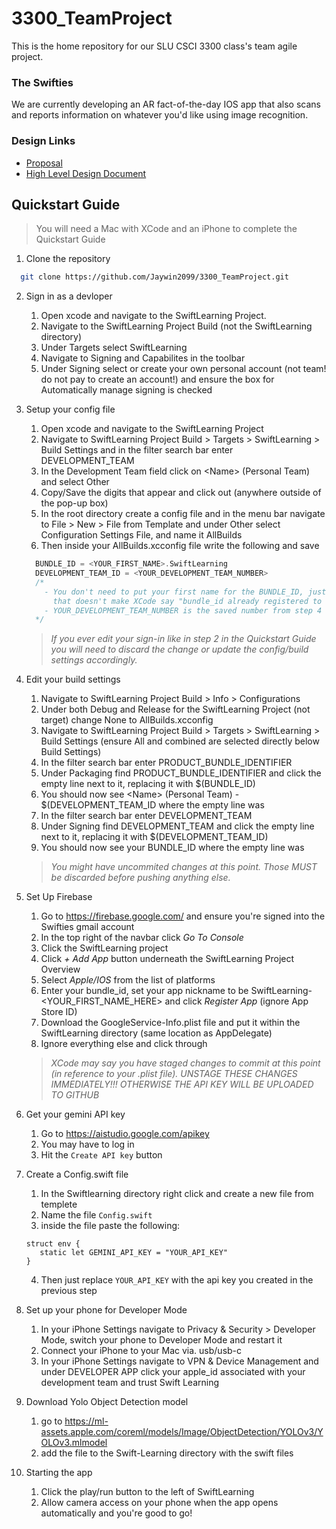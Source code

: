 # 3300_TeamProject

This is the home repository for our SLU CSCI 3300 class's team agile project.

### The Swifties

We are currently developing an AR fact-of-the-day IOS app that also scans and reports information on whatever you'd like using image recognition.

### Design Links
- <a href="https://docs.google.com/document/d/17iHpNunVMzO-UT2wNKKZXIwQba7SwDKSYSnAKIRmWPw/edit?usp=sharing">Proposal</a>
- <a href="https://docs.google.com/document/d/12_2QKN3l9uep0tp9M55jegU8vaK22-mDRxQ1XigxPTc/edit?usp=sharing">High Level Design Document</a>

## Quickstart Guide
> You will need a Mac with XCode and an iPhone to complete the Quickstart Guide

1. Clone the repository
```bash
  git clone https://github.com/Jaywin2099/3300_TeamProject.git
```

2. Sign in as a devloper
    1. Open xcode and navigate to the SwiftLearning Project.
    2. Navigate to the SwiftLearning Project Build (not the SwiftLearning directory)
    3. Under Targets select SwiftLearning
    4. Navigate to Signing and Capabilites in the toolbar
    5. Under Signing select or create your own personal account (not team! do not pay to create an account!) and ensure the box for Automatically manage signing is checked

3. Setup your config file
    1. Open xcode and navigate to the SwiftLearning Project
    2. Navigate to SwiftLearning Project Build > Targets > SwiftLearning > Build Settings and in the filter search bar enter DEVELOPMENT_TEAM
    3. In the Development Team field click on \<Name\> (Personal Team) and select Other
    4. Copy/Save the digits that appear and click out (anywhere outside of the pop-up box)
    5. In the root directory create a config file and in the menu bar navigate to File > New > File from Template and under Other select Configuration Settings File, and name it AllBuilds
    6. Then inside your AllBuilds.xcconfig file write the following and save
    ```C++
      BUNDLE_ID = <YOUR_FIRST_NAME>.SwiftLearning
      DEVELOPMENT_TEAM_ID = <YOUR_DEVELOPMENT_TEAM_NUMBER>
      /*
        - You don't need to put your first name for the BUNDLE_ID, just put something
          that doesn't make XCode say "bundle_id already registered to ..." or some bs like that
        - YOUR_DEVELOPMENT_TEAM_NUMBER is the saved number from step 4
      */
    ```
    > *If you ever edit your sign-in like in step 2 in the Quickstart Guide you will need to discard the change or update the config/build settings accordingly.*

4. Edit your build settings
    1. Navigate to SwiftLearning Project Build > Info > Configurations
    2. Under both Debug and Release for the SwiftLearning Project (not target) change None to AllBuilds.xcconfig
    4. Navigate to SwiftLearning Project Build > Targets > SwiftLearning > Build Settings (ensure All and combined are selected directly below Build Settings)
    5. In the filter search bar enter PRODUCT_BUNDLE_IDENTIFIER
    6. Under Packaging find PRODUCT_BUNDLE_IDENTIFIER and click the empty line next to it, replacing it with $(BUNDLE_ID)
    7. You should now see  \<Name\> (Personal Team) - $(DEVELOPMENT_TEAM_ID where the empty line was
    8. In the filter search bar enter DEVELOPMENT_TEAM
    9. Under Signing find DEVELOPMENT_TEAM and click the empty line next to it, replacing it with $(DEVELOPMENT_TEAM_ID)
    10. You should now see your BUNDLE_ID where the empty line was

    > *You might have uncommited changes at this point. Those MUST be discarded before pushing anything else.*

5. Set Up Firebase
    1. Go to https://firebase.google.com/ and ensure you're signed into the Swifties gmail account
    2. In the top right of the navbar click _Go To Console_
    3. Click the SwiftLearning project
    4. Click _+ Add App_ button underneath the SwiftLearning Project Overview
    5. Select _Apple/IOS_ from the list of platforms
    6. Enter your bundle_id, set your app nickname to be SwiftLearning-\<YOUR_FIRST_NAME_HERE\> and click _Register App_ (ignore App Store ID)
    7. Download the GoogleService-Info.plist file and put it within the SwiftLearning directory (same location as AppDelegate)
    8. Ignore everything else and click through
  
   > *XCode may say you have staged changes to commit at this point (in reference to your .plist file). UNSTAGE THESE CHANGES IMMEDIATELY!!! OTHERWISE THE API KEY WILL BE UPLOADED TO GITHUB*

6. Get your gemini API key
    1. Go to <a href='https://aistudio.google.com/apikey'>https://aistudio.google.com/apikey</a>
    2. You may have to log in
    3. Hit the `Create API key` button
    
8. Create a Config.swift file
    1. In the Swiftlearning directory right click and create a new file from templete
    2. Name the file `Config.swift`
    3. inside the file paste the following:
   ```
   struct env {
      static let GEMINI_API_KEY = "YOUR_API_KEY"
   }
   ```
    4. Then just replace `YOUR_API_KEY` with the api key you created in the previous step
      
9. Set up your phone for Developer Mode
    1. In your iPhone Settings navigate to Privacy & Security > Developer Mode, switch your phone to Developer Mode and restart it
    2. Connect your iPhone to your Mac via. usb/usb-c
    3. In your iPhone Settings navigate to VPN & Device Management and under DEVELOPER APP click your apple_id associated with your development team and trust Swift Learning

10. Download Yolo Object Detection model
    1. go to https://ml-assets.apple.com/coreml/models/Image/ObjectDetection/YOLOv3/YOLOv3.mlmodel
    2. add the file to the Swift-Learning directory with the swift files
    
12. Starting the app
    1. Click the play/run button to the left of SwiftLearning
    2. Allow camera access on your phone when the app opens automatically and you're good to go!

